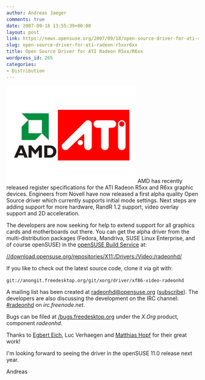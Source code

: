 ```yaml
---
author: Andreas Jaeger
comments: true
date: 2007-09-18 13:55:39+00:00
layout: post
link: https://news.opensuse.org/2007/09/18/open-source-driver-for-ati-radeon-r5xxr6xx/
slug: open-source-driver-for-ati-radeon-r5xxr6xx
title: Open Source Driver for ATI Radeon R5xx/R6xx
wordpress_id: 265
categories:
- Distribution
---
```


[![amd-ati.jpg](/wp-content/uploads/2007/09/amd-ati.jpg)](//ati.amd.com) AMD has recently released register specifications for the ATI  Radeon R5xx and R6xx  graphic devices.  Engineers  from Novell have now released a first alpha quality Open Source driver which currently supports initial mode settings. Next steps are adding support for more hardware, RandR 1.2 support, video overlay support and 2D acceleration.

The developers are now seeking for help to extend support for all graphics cards and motherboards out there. You can get the alpha driver from the multi-distribution packages (Fedora, Mandriva, SUSE Linux Enterprise, and of course openSUSE) in the [openSUSE Build Service](//opensuse.org/Build_Service) at:

[//download.opensuse.org/repositories/X11:/Drivers:/Video:/radeonhd/](//download.opensuse.org/repositories/X11:/Drivers:/Video:/radeonhd/)

If you like to check out the latest source code, clone it via git with:

`git://anongit.freedesktop.org/git/xorg/driver/xf86-video-radeonhd`

A mailing list has been created at [radeonhd@opensuse.org](//lists.opensuse.org/radeonhd/) ([subscribe](mailto:radeonhd+subscribe@opensuse.org)).  The developers are also discussing the development on the IRC channel: [#radeonhd](irc://irc.freenode.net/radeonhd) on _irc.freenode.net_.

Bugs can be filed at [/bugs.freedesktop.org](/bugs.freedesktop.org) under the _X.Org_ product, component _radeonhd_.

Thanks to  [Egbert Eich](//archive.fosdem.org/2007/schedule/speakers/egbert+eich), Luc Verhaegen and [Matthias Hopf](//en.opensuse.org/User:Mhopf) for their great work!

I'm looking forward to seeing the driver in the openSUSE 11.0 release next year.

Andreas
